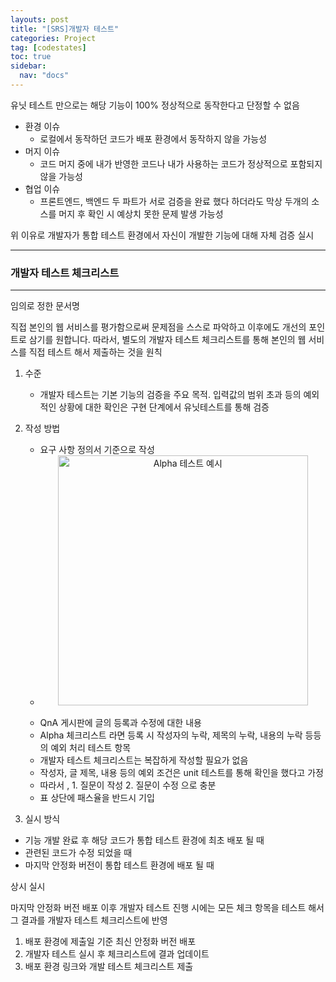 ```yaml
---
layouts: post
title: "[SRS]개발자 테스트"
categories: Project
tag: [codestates]
toc: true
sidebar:
  nav: "docs"
---
```


유닛 테스트 만으로는 해당 기능이 100% 정상적으로 동작한다고 단정할 수 없음

- 환경 이슈
  - 로컬에서 동작하던 코드가 배포 환경에서 동작하지 않을 가능성
- 머지 이슈
  - 코드 머지 중에 내가 반영한 코드나 내가 사용하는 코드가 정상적으로 포함되지 않을 가능성
- 협업 이슈
  - 프론트엔드, 백엔드 두 파트가 서로 검증을 완료 했다 하더라도 막상 두개의 소스를 머지 후 확인 시 예상치 못한 문제 발생 가능성

위 이유로 개발자가 통합 테스트 환경에서 자신이 개발한 기능에 대해 자체 검증 실시

---

### 개발자 테스트 체크리스트

---

임의로 정한 문서명

직접 본인의 웹 서비스를 평가함으로써 문제점을 스스로 파악하고 이후에도 개선의 포인트로 삼기를 원합니다. 따라서, 별도의 개발자 테스트 체크리스트를 통해 본인의 웹 서비스를 직접 테스트 해서 제출하는 것을 원칙

1. 수준

   - 개발자 테스트는 기본 기능의 검증을 주요 목적. 입력값의 범위 초과 등의 예외 적인 상황에 대한 확인은 구현 단계에서 유닛테스트를 통해 검증

2. 작성 방법

   - 요구 사항 정의서 기준으로 작성
   - <html>
       <div style ="text-align:center">
         <img src= "https://s3.ap-northeast-2.amazonaws.com/urclass-images/QVHLplYGxWtdvLyABBtek-1675932250226.png" alt="Alpha 테스트 예시" width="400" height="400">
       </div>
     </html><br/>
   - QnA 게시판에 글의 등록과 수정에 대한 내용
   - Alpha 체크리스트 라면 등록 시 작성자의 누락, 제목의 누락, 내용의 누락 등등의 예외 처리 테스트 항목
   - 개발자 테스트 체크리스트는 복잡하게 작성할 필요가 없음
   - 작성자, 글 제목, 내용 등의 예외 조건은 unit 테스트를 통해 확인을 했다고 가정
   - 따라서 , 1. 질문이 작성 2. 질문이 수정 으로 충분
   - 표 상단에 패스율을 반드시 기입

3. 실시 방식

- 기능 개발 완료 후 해당 코드가 통합 테스트 환경에 최초 배포 될 때
- 관련된 코드가 수정 되었을 때
- 마지막 안정화 버전이 통합 테스트 환경에 배포 될 때

상시 실시

마지막 안정화 버전 배포 이후 개발자 테스트 진행 시에는 모든 체크 항목을 테스트 해서 그 결과를 개발자 테스트 체크리스트에 반영

1. 배포 환경에 제출일 기준 최신 안정화 버전 배포
2. 개발자 테스트 실시 후 체크리스트에 결과 업데이트
3. 배포 환경 링크와 개발 테스트 체크리스트 제출
